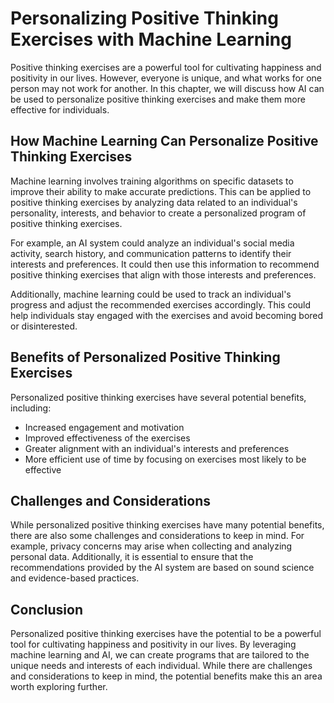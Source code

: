 Personalizing Positive Thinking Exercises with Machine Learning
=========================================================================================================================

Positive thinking exercises are a powerful tool for cultivating happiness and positivity in our lives. However, everyone is unique, and what works for one person may not work for another. In this chapter, we will discuss how AI can be used to personalize positive thinking exercises and make them more effective for individuals.

How Machine Learning Can Personalize Positive Thinking Exercises
----------------------------------------------------------------

Machine learning involves training algorithms on specific datasets to improve their ability to make accurate predictions. This can be applied to positive thinking exercises by analyzing data related to an individual's personality, interests, and behavior to create a personalized program of positive thinking exercises.

For example, an AI system could analyze an individual's social media activity, search history, and communication patterns to identify their interests and preferences. It could then use this information to recommend positive thinking exercises that align with those interests and preferences.

Additionally, machine learning could be used to track an individual's progress and adjust the recommended exercises accordingly. This could help individuals stay engaged with the exercises and avoid becoming bored or disinterested.

Benefits of Personalized Positive Thinking Exercises
----------------------------------------------------

Personalized positive thinking exercises have several potential benefits, including:

* Increased engagement and motivation
* Improved effectiveness of the exercises
* Greater alignment with an individual's interests and preferences
* More efficient use of time by focusing on exercises most likely to be effective

Challenges and Considerations
-----------------------------

While personalized positive thinking exercises have many potential benefits, there are also some challenges and considerations to keep in mind. For example, privacy concerns may arise when collecting and analyzing personal data. Additionally, it is essential to ensure that the recommendations provided by the AI system are based on sound science and evidence-based practices.

Conclusion
----------

Personalized positive thinking exercises have the potential to be a powerful tool for cultivating happiness and positivity in our lives. By leveraging machine learning and AI, we can create programs that are tailored to the unique needs and interests of each individual. While there are challenges and considerations to keep in mind, the potential benefits make this an area worth exploring further.
